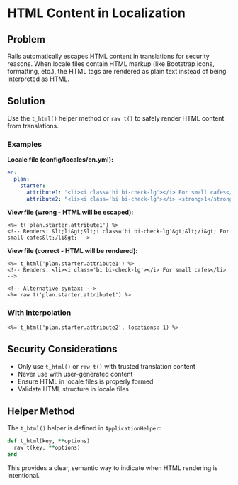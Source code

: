 # HTML Content in Localization

## Problem
Rails automatically escapes HTML content in translations for security reasons. When locale files contain HTML markup (like Bootstrap icons, formatting, etc.), the HTML tags are rendered as plain text instead of being interpreted as HTML.

## Solution
Use the `t_html()` helper method or `raw t()` to safely render HTML content from translations.

### Examples

**Locale file (config/locales/en.yml):**
```yaml
en:
  plan:
    starter:
      attribute1: "<li><i class='bi bi-check-lg'></i> For small cafes</li>"
      attribute2: "<li><i class='bi bi-check-lg'></i> <strong>1</strong> Restaurant</li>"
```

**View file (wrong - HTML will be escaped):**
```erb
<%= t('plan.starter.attribute1') %>
<!-- Renders: &lt;li&gt;&lt;i class='bi bi-check-lg'&gt;&lt;/i&gt; For small cafes&lt;/li&gt; -->
```

**View file (correct - HTML will be rendered):**
```erb
<%= t_html('plan.starter.attribute1') %>
<!-- Renders: <li><i class='bi bi-check-lg'></i> For small cafes</li> -->

<!-- Alternative syntax: -->
<%= raw t('plan.starter.attribute1') %>
```

### With Interpolation
```erb
<%= t_html('plan.starter.attribute2', locations: 1) %>
```

## Security Considerations
- Only use `t_html()` or `raw t()` with trusted translation content
- Never use with user-generated content
- Ensure HTML in locale files is properly formed
- Validate HTML structure in locale files

## Helper Method
The `t_html()` helper is defined in `ApplicationHelper`:

```ruby
def t_html(key, **options)
  raw t(key, **options)
end
```

This provides a clear, semantic way to indicate when HTML rendering is intentional.
